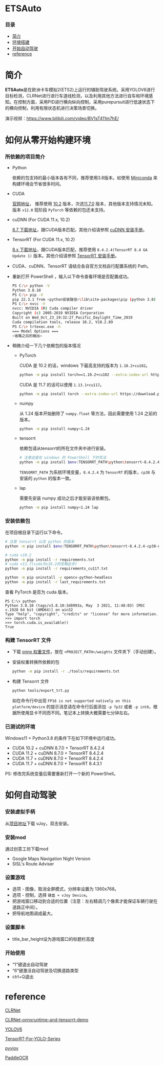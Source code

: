 # ETSAuto
### 目录
+ [简介](#简介)
+ [环境搭建](#如何从零开始构建环境)
+ [开始自动驾驶](#如何自动驾驶)
+ [reference](#reference)

# 简介
**ETSAuto**是在欧洲卡车模拟2(ETS2)上运行的辅助驾驶系统。采用YOLOV6进行目标检测，CLRNet进行进行车道线检测，以及利用其他方法进行自车和环境感知。在控制方面，采用PID进行横向纵向控制，采用purepursuit进行低速状态下的横向控制，利用有限状态机进行决策场景切换。

演示视频：https://www.bilibili.com/video/BV1sT411m7hE/

# 如何从零开始构建环境

### 所依赖的项目简介

- Python

  依赖的包支持的最小版本各有不同，推荐使用3.8版本。如使用 [Miniconda](https://docs.conda.io/en/latest/miniconda.html) 来构建环境会节省很多时间。

- CUDA

  [官网地址](https://developer.nvidia.com/cuda-toolkit)， 推荐使用 [10.2](https://developer.nvidia.com/cuda-10.2-download-archive) 版本，次选[11.7.0](https://developer.nvidia.com/cuda-11-7-0-download-archive) 版本，其他版本支持情况未知。版本 `v12.0` 现阶段 `PyTorch` 等依赖的包还未支持。

- cuDNN (For CUDA 11.x, 10.2)

  [8.7 下载地址](https://developer.nvidia.com/rdp/cudnn-download)，跟CUDA版本匹配。其他介绍请参照 [cuDNN 安装手册](https://docs.nvidia.com/deeplearning/cudnn/install-guide/index.html)。

- TensorRT (For CUDA 11.x, 10.2)

  [8.x 下载地址](https://developer.nvidia.com/nvidia-tensorrt-8x-download)，跟CUDA版本匹配，推荐使用 `8.4.2.4(TensorRT 8.4 GA Update 1)` 版本。其他介绍请参照 [TensorRT 安装手册](https://docs.nvidia.com/deeplearning/tensorrt/install-guide/index.html)。

- CUDA、cuDNN、TensorRT 请结合各自官方文档自行配置系统的 Path。

- 重新打开 PowerShell ，输入以下命令查看环境是否配置成功。

    ```bash
    PS C:\> python -V
    Python 3.8.10
    PS C:\> pip -V
    pip 22.3.1 from <python安装路径>\lib\site-packages\pip (python 3.8)
    PS C:\> nvcc -V
    nvcc: NVIDIA (R) Cuda compiler driver
    Copyright (c) 2005-2019 NVIDIA Corporation
    Built on Wed_Oct_23_19:32:27_Pacific_Daylight_Time_2019
    Cuda compilation tools, release 10.2, V10.2.89
    PS C:\> trtexec.exe -h
    === Model Options ===
    <省略之后的输出>
    ```

- 稍微介绍一下几个依赖包的版本情况

    - PyTorch

        CUDA 是 10.2 的话，windows 下最高支持的版本为 `1.10.2+cu102`。

        ```bash
        python -m pip install torch==1.10.2+cu102 --extra-index-url https://download.pytorch.org/whl/cu102
        ```

        CUDA 是 11.7 的话可以使用 `1.13.1+cu117`。

        ```bash
        python -m pip install torch --extra-index-url https://download.pytorch.org/whl/cu117
        ```

    - numpy

        从 1.24 版本开始删除了 `numpy.float` 等方法，因此需要使用 1.24 之前的版本。

        ```bash
        python -m pip install numpy<1.24
        ```

    - tensorrt

        依赖包请从tensorrt的所在文件夹中进行安装。

        ```bash
        # 注意这是在 windows 的 PowerShell 下的写法
        python -m pip install $env:TENSORRT_PATH\python\tensorrt-8.4.2.4-cp38-none-win_amd64.whl
        ```

        `TENSORRT_PATH` 为系统环境变量，`8.4.2.4` 为 `TensorRT` 的版本，`cp38` 与 安装的 `python` 的版本一致。

    - lap

        需要先安装 numpy 成功之后才能安装该依赖包。

        ```bash
        python -m pip install numpy<1.24 lap
        ```

### 安装依赖包

在项目根目录下运行以下命令。

```bash
# 注意 tensorrt 以及 python 的版本
python -m pip install $env:TENSORRT_PATH\python\tensorrt-8.4.2.4-cp38-none-win_amd64.whl

# cuda v10.2
python -m pip install -r requirements.txt
# cuda v11.7(cuda为v10.2的忽略此步)
python -m pip install -r requirements_cu117.txt

python -m pip uninstall -y opencv-python-headless
python -m pip install -r last_requirements.txt
```

查看 PyTorch 是否为 cuda 版本。

```
PS C:\> python
Python 3.8.10 (tags/v3.8.10:3d8993a, May  3 2021, 11:48:03) [MSC v.1928 64 bit (AMD64)] on win32
Type "help", "copyright", "credits" or "license" for more information.
>>> import torch
>>> torch.cuda.is_available()
True
```

### 构建 TensorRT 文件

- 下载 [onnx 权重文件](https://github.com/Yutong-gannis/Self-driving-Truck-in-Euro-Truck-Simulator2/releases)，放在 `<PROJECT_PATH>/weights` 文件夹下（手动创建）。

- 安装权重转换所依赖的包

    ```bash
    python -m pip install -r ./tools/requirements.txt
    ```

- 构建 Tensorrt 文件

    ```bash
    python tools/export_trt.py
    ```

    如在命令行中出现 `FP16 is not supported natively on this platform/device` 的提示消息请在命令行后面添加 `-p fp32` 或者 `-p int8`，根据所使用显卡不同而不同。笔记本上转换大概需要七分钟左右。


### 已测试的环境

Windows11 + Python3.8 的条件下在如下环境中运行成功。

- CUDA 10.2 + cuDNN 8.7.0 + TensorRT 8.4.2.4
- CUDA 11.2 + cuDNN 8.7.0 + TensorRT 8.4.2.4
- CUDA 11.7 + cuDNN 8.7.0 + TensorRT 8.4.2.4
- CUDA 11.7 + cuDNN 8.7.0 + TensorRT 8.4.3.1

PS: 修改完系统变量后需要重新打开一个新的 PowerShell。

# 如何自动驾驶

### 安装虚拟手柄

从[项目地址](https://sourceforge.net/projects/vjoystick/)下载 vJoy，双击安装。

### 安装mod

通过创意工坊下载mod

- Google Maps Navigation Night Version
- SISL's Route Adviser

### 设置游戏

- 选项 - 图像，取消全屏模式，分辨率设置为 1360x768。
- 选项 - 控制，选择 `键盘 + vJoy Device`。
- 把游戏窗口移动到合适的位置（注意：左右精调几个像素才能保证车辆行驶在道路正中间）。
- 把导航地图调成最大。

### 设置脚本

- title_bar_height设为游戏窗口的标题栏高度

### 开始使用

- “1”键退出自动驾驶
- “6”键激活自动驾驶及切换道路类型
- ctrl+Q退出

# reference
[CLRNet](https://github.com/Turoad/CLRNet)

[CLRNet-onnxruntime-and-tensorrt-demo](https://github.com/xuanandsix/CLRNet-onnxruntime-and-tensorrt-demo)

[YOLOV6](https://github.com/meituan/YOLOv6)

[TensorRT-For-YOLO-Series](https://github.com/Linaom1214/TensorRT-For-YOLO-Series)

[pyvjoy](https://github.com/tidzo/pyvjoy)

[PaddleOCR](https://github.com/PaddlePaddle/PaddleOCR)
